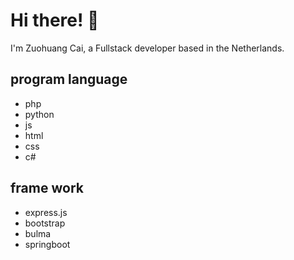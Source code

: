 # Hi there! 👋

I'm Zuohuang Cai, a Fullstack developer based in the Netherlands. 

## program language
- php
- python
- js
- html
- css
- c#
## frame work
- express.js
- bootstrap
- bulma
- springboot
